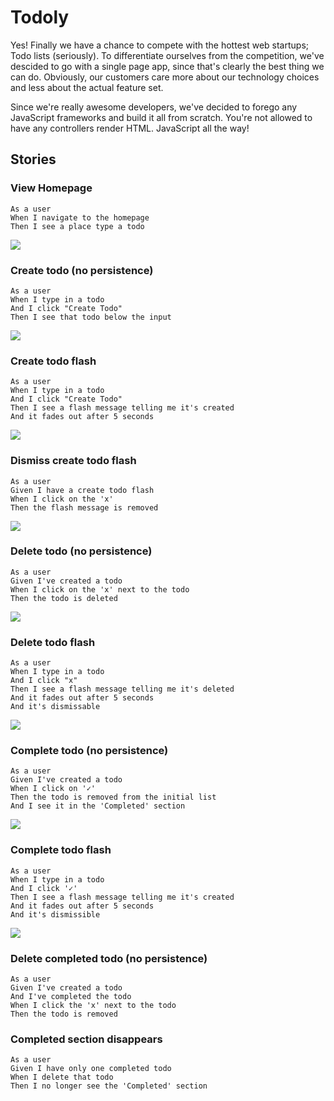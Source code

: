 # Todoly

Yes! Finally we have a chance to compete with the hottest web startups; Todo
lists (seriously). To differentiate ourselves from the competition, we've
descided to go with a single page app, since that's clearly the best thing we
can do. Obviously, our customers care more about our technology choices and less
about the actual feature set.

Since we're really awesome developers, we've decided to forego any JavaScript
frameworks and build it all from scratch. You're not allowed to have any
controllers render HTML. JavaScript all the way!

## Stories

### View Homepage
```
As a user
When I navigate to the homepage
Then I see a place type a todo
```

<img src="mockups/homepage.png">

### Create todo (no persistence)
```
As a user
When I type in a todo
And I click "Create Todo"
Then I see that todo below the input
```

<img src="mockups/create.png">

### Create todo flash
```
As a user
When I type in a todo
And I click "Create Todo"
Then I see a flash message telling me it's created
And it fades out after 5 seconds
```

<img src="mockups/create-flash.png">

### Dismiss create todo flash
```
As a user
Given I have a create todo flash
When I click on the 'x'
Then the flash message is removed
```

<img src="mockups/create-flash-dismiss.png">

### Delete todo (no persistence)
```
As a user
Given I've created a todo
When I click on the 'x' next to the todo
Then the todo is deleted
```

<img src="mockups/delete.png">

### Delete todo flash
```
As a user
When I type in a todo
And I click "x"
Then I see a flash message telling me it's deleted
And it fades out after 5 seconds
And it's dismissable
```

<img src="mockups/delete-flash.png">

### Complete todo (no persistence)
```
As a user
Given I've created a todo
When I click on '✓'
Then the todo is removed from the initial list
And I see it in the 'Completed' section
```

<img src="mockups/complete.png">

### Complete todo flash
```
As a user
When I type in a todo
And I click '✓'
Then I see a flash message telling me it's created
And it fades out after 5 seconds
And it's dismissible
```

<img src="mockups/complete-flash.png">

### Delete completed todo (no persistence)
```
As a user
Given I've created a todo
And I've completed the todo
When I click the 'x' next to the todo
Then the todo is removed
```

### Completed section disappears
```
As a user
Given I have only one completed todo
When I delete that todo
Then I no longer see the 'Completed' section
```
